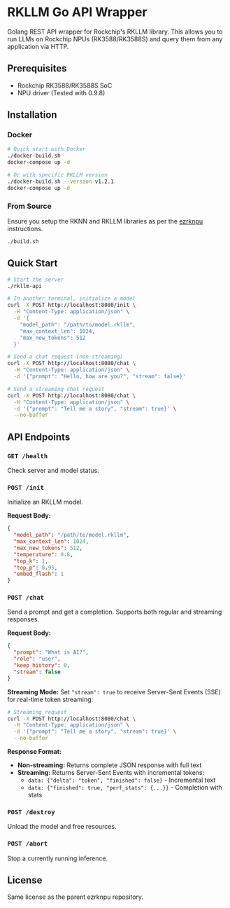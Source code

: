 # RKLLM Go API Wrapper

Golang REST API wrapper for Rockchip's RKLLM library. This allows you to run LLMs on Rockchip NPUs (RK3588/RK3588S) and query them from any application via HTTP.

## Prerequisites

- Rockchip RK3588/RK3588S SoC
- NPU driver (Tested with 0.9.8)

## Installation

### Docker

```bash
# Quick start with Docker
./docker-build.sh
docker-compose up -d

# Or with specific RKLLM version
./docker-build.sh --version v1.2.1
docker-compose up -d
```

### From Source

Ensure you setup the RKNN and RKLLM libraries as per the [ezrknpu](https://github.com/rockchip-linux/ezrknpu) instructions.

```bash
./build.sh
```

## Quick Start

```bash
# Start the server
./rkllm-api

# In another terminal, initialize a model
curl -X POST http://localhost:8080/init \
  -H "Content-Type: application/json" \
  -d '{
    "model_path": "/path/to/model.rkllm",
    "max_context_len": 1024,
    "max_new_tokens": 512
  }'

# Send a chat request (non-streaming)
curl -X POST http://localhost:8080/chat \
  -H "Content-Type: application/json" \
  -d '{"prompt": "Hello, how are you?", "stream": false}'

# Send a streaming chat request
curl -X POST http://localhost:8080/chat \
  -H "Content-Type: application/json" \
  -d '{"prompt": "Tell me a story", "stream": true}' \
  --no-buffer
```

## API Endpoints

### `GET /health`
Check server and model status.

### `POST /init`
Initialize an RKLLM model.

**Request Body:**
```json
{
  "model_path": "/path/to/model.rkllm",
  "max_context_len": 1024,
  "max_new_tokens": 512,
  "temperature": 0.8,
  "top_k": 1,
  "top_p": 0.95,
  "embed_flash": 1
}
```

### `POST /chat`
Send a prompt and get a completion. Supports both regular and streaming responses.

**Request Body:**
```json
{
  "prompt": "What is AI?",
  "role": "user",
  "keep_history": 0,
  "stream": false
}
```

**Streaming Mode:**
Set `"stream": true` to receive Server-Sent Events (SSE) for real-time token streaming:

```bash
# Streaming request
curl -X POST http://localhost:8080/chat \
  -H "Content-Type: application/json" \
  -d '{"prompt": "Tell me a story", "stream": true}' \
  --no-buffer
```

**Response Format:**
- **Non-streaming:** Returns complete JSON response with full text
- **Streaming:** Returns Server-Sent Events with incremental tokens:
  - `data: {"delta": "token", "finished": false}` - Incremental text
  - `data: {"finished": true, "perf_stats": {...}}` - Completion with stats

### `POST /destroy`
Unload the model and free resources.

### `POST /abort`
Stop a currently running inference.

## License

Same license as the parent ezrknpu repository.
